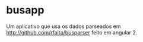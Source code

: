 # busapp
Um aplicativo que usa os dados parseados em http://github.com/rfaita/busparser feito em angular 2.
